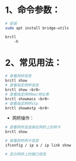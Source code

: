 # 1、命令参数：

```bash
# 安装
sudo apt install bridge-utils

brctl
	-h
```

# 2、常见用法：

```bash
# 查看网桥信息
brctl show
# 查看指定网桥信息
brctl show <br0>
# 查看指定网桥mac地址表
brctl showmacs <br0>
# 查看指定网桥stp
brctl showmstp <br0>
```

- 网桥操作：

```bash
# 查看网桥及连接在网桥上的网卡
brctl show

# 查看网桥网卡信息
ifconfig / ip a / ip link show

# 显示网桥上的接口信息

```

